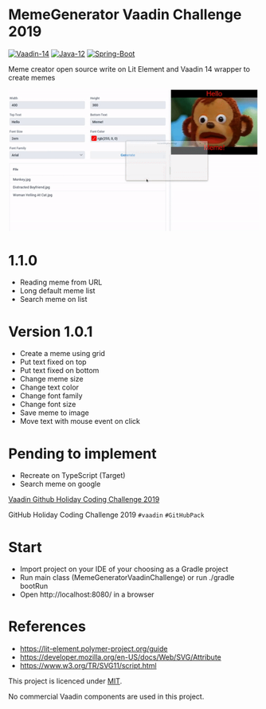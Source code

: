 # MemeGenerator Vaadin Challenge 2019

[![Vaadin-14](https://img.shields.io/badge/Vaadin-14.1.3-blue.svg?style=flat&logo=Vagrant&logoColor=white)](https://vaadin.com/)
[![Java-12](https://img.shields.io/badge/Java-11-red.svg?style=flat&logo=Java&logoColor=white)](https://www.oracle.com/technetwork/java/javase/downloads/jdk11-downloads-5066655.html)
[![Spring-Boot](https://img.shields.io/badge/Spring-Boot-green.svg?style=flat&logo=Springt&logoColor=white)](https://spring.io/projects/spring-boot)

Meme creator open source write on Lit Element and Vaadin 14 wrapper to create memes

![demo-gif](https://github.com/aluismarte/MemeGeneratorVaadinChallenge/blob/master/media/MemeGeneratorVaadinDemo.gif)

# 1.1.0
 - Reading meme from URL
 - Long default meme list
 - Search meme on list

# Version 1.0.1
 - Create a meme using grid
 - Put text fixed on top
 - Put text fixed on bottom
 - Change meme size
 - Change text color
 - Change font family
 - Change font size
 - Save meme to image
 - Move text with mouse event on click

# Pending to implement
 - Recreate on TypeScript (Target)
 - Search meme on google

[Vaadin Github Holiday Coding Challenge 2019](https://vaadin.com/blog/github-holiday-coding-challenge-2019)

GitHub Holiday Coding Challenge 2019 `#vaadin` `#GitHubPack`

# Start
 - Import project on your IDE of your choosing as a Gradle project
 - Run main class (MemeGeneratorVaadinChallenge) or run ./gradle bootRun
 - Open http://localhost:8080/ in a browser

# References
 - https://lit-element.polymer-project.org/guide
 - https://developer.mozilla.org/en-US/docs/Web/SVG/Attribute
 - https://www.w3.org/TR/SVG11/script.html

This project is licenced under [MIT](https://raw.githubusercontent.com/aluismarte/MemeGeneratorVaadinChallenge/master/LICENSE). 

No commercial Vaadin components are used in this project.
